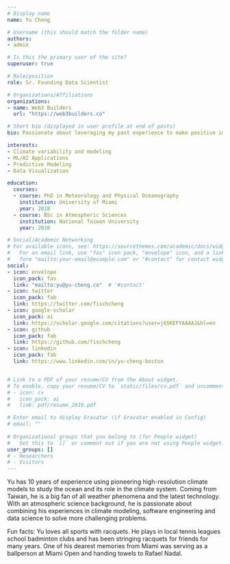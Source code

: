 ```yaml
---
# Display name
name: Yu Cheng

# Username (this should match the folder name)
authors:
- admin

# Is this the primary user of the site?
superuser: true

# Role/position
role: Sr. Founding Data Scientist

# Organizations/Affiliations
organizations:
- name: Web3 Builders
  url: "https://web3builders.co"

# Short bio (displayed in user profile at end of posts)
bio: Passionate about leveraging my past experience to make positive impacts on the planet. Well, raising two wonderful children heartfully is a good start. 

interests:
- Climate variability and modeling
- ML/AI Applications
- Predictive Modeling
- Data Visualization

education:
  courses:
  - course: PhD in Meteorology and Physical Oceanography
    institution: University of Miami
    year: 2018
  - course: BSc in Atmospheric Sciences
    institution: National Taiwan University
    year: 2010

# Social/Academic Networking
# For available icons, see: https://sourcethemes.com/academic/docs/widgets/#icons
#   For an email link, use "fas" icon pack, "envelope" icon, and a link in the
#   form "mailto:your-email@example.com" or "#contact" for contact widget.
social:
- icon: envelope
  icon_pack: fas
  link: "mailto:yu@yu-cheng.co"  # '#contact'
- icon: twitter
  icon_pack: fab
  link: https://twitter.com/fischcheng
- icon: google-scholar
  icon_pack: ai
  link: https://scholar.google.com/citations?user=j65KEFYAAAAJ&hl=en
- icon: github
  icon_pack: fab
  link: https://github.com/fischcheng
- icon: linkedin
  icon_pack: fab
  link: https://www.linkedin.com/in/yu-cheng-boston


# Link to a PDF of your resume/CV from the About widget.
# To enable, copy your resume/CV to `static/files/cv.pdf` and uncomment the lines below.  
# - icon: cv
#   icon_pack: ai
#   link: pdf/resume_2019.pdf

# Enter email to display Gravatar (if Gravatar enabled in Config)
# email: ""
  
# Organizational groups that you belong to (for People widget)
#   Set this to `[]` or comment out if you are not using People widget.  
user_groups: []
# - Researchers
# - Visitors
---
```


Yu has 10 years of experience using pioneering high-resolution climate models to study the ocean and its role in the climate system. Coming from Taiwan, he is a big fan of all weather phenomena and the latest technology. With an atmospheric science background, he is passionate about combining his experiences in climate modeling, software engineering and data science to solve more challenging problems.

Fun facts: Yu loves all sports with racquets. He plays in local tennis leagues school badminton clubs and has been stringing racquets for friends for many years. One of his dearest memories from Miami was serving as a ballperson at Miami Open and handing towels to Rafael Nadal.